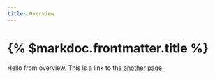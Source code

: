 ```yaml
---
title: Overview
---
```


# {% $markdoc.frontmatter.title %}


Hello from overview. This is a link to the [another page](/docs/another-page).
